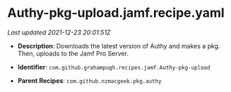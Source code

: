 # Authy-pkg-upload.jamf.recipe.yaml

_Last updated 2021-12-23 20:01:51Z_

- **Description**: Downloads the latest version of Authy and makes a pkg. Then, uploads to the Jamf Pro Server.

- **Identifier**: `com.github.grahampugh.recipes.jamf.Authy-pkg-upload`

- **Parent Recipes**: `com.github.nzmacgeek.pkg.authy`
